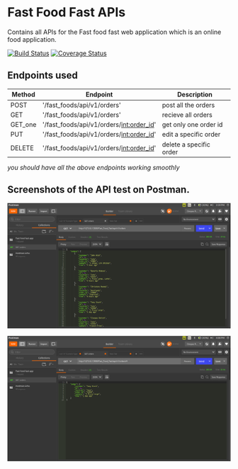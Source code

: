 # Fast Food Fast APIs

Contains all APIs for the Fast food fast web application which is an online food application.

[![Build Status](https://travis-ci.org/cleopasrotich/fast_foods_v1.svg?branch=master)](https://travis-ci.org/cleopasrotich/fast_foods_v1) [![Coverage Status](https://coveralls.io/repos/github/cleopasrotich/fast_foods_v1/badge.svg?branch=master)](https://coveralls.io/github/cleopasrotich/fast_foods_v1?branch=master)



## Endpoints used

| Method  | Endpoint | Description |
| ------- | -------  | ----------- |
| POST    | '/fast_foods/api/v1/orders' | post all the orders |
| GET     | '/fast_foods/api/v1/orders' | recieve all orders |
| GET_one | '/fast_foods/api/v1/orders/<int:order_id>' | get only one order id |
| PUT     | '/fast_foods/api/v1/orders/<int:order_id>' | edit a specific order |
| DELETE  | '/fast_foods/api/v1/orders/<int:order_id>' | delete a specific order |


*you should have all the above endpoints working smoothly*

## Screenshots of the API test on Postman.

![GEt_all](pics/Get_all.png)

![GEt_one](pics/get_one.png)

